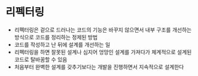 # 리펙터링

* 리펙터링은 겉으로 드러나는 코드의 기능은 바꾸지 않으면서 내부 구조를 개선하는 방식으로 코드를 정리하는 정제된 방법
* 코드를 작성하고 난 뒤에 설계를 개선하는 일
* 리펙터링을 하면 잘못된 설계나 심지어 엉망인 설계를 가져다가 체계적으로 설계된 코드로 탈바꿈할 수 있음
* 처음부터 완벽한 설계를 갖추기보다는 개발을 진행하면서 지속적으로 설계한다
